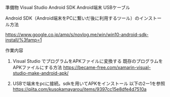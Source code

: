 準備物
Visual Studio
Android SDK
Android端末
USBケーブル

Android SDK（Android端末をPCに繋いだ後に利用するツール）のインストール方法

https://www.google.co.jp/amp/s/novlog.me/win/win10-android-sdk-install/%3famp=1

作業内容
1. Visual Studio でプログラムをAPKファイルに変換する
既存のプログラムをAPKファイルにする方法
https://became-free.com/xamarin-visual-studio-make-android-apk/

2. USBで端末をpcに接続。sdkを用いてAPKをインストール
以下の2ー1を参照
https://qiita.com/kusokamayarou/items/9397cc15e8dfe4d7510a
